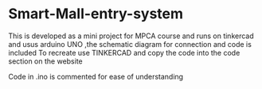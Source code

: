 # Smart-Mall-entry-system
This is developed as a mini project for MPCA course and runs on tinkercad and usus arduino UNO ,the schematic diagram for connection and code is included 
To recreate use TINKERCAD and copy the code into the code section on the website

Code in .ino is commented for ease of understanding 
